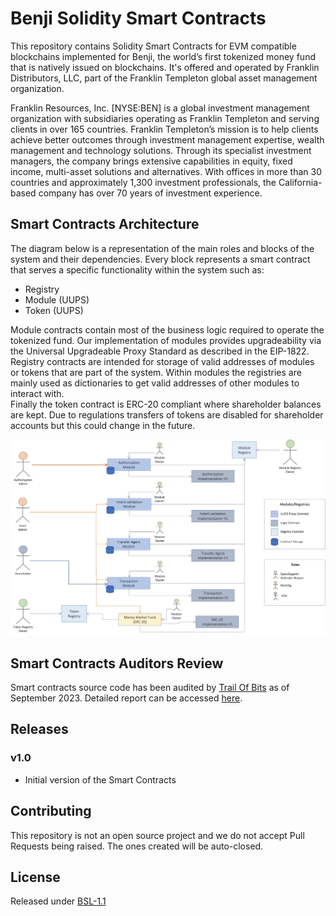 # Benji Solidity Smart Contracts

This repository contains Solidity Smart Contracts for EVM compatible blockchains implemented for Benji, the world’s first tokenized money fund that is natively issued on blockchains. 
It's offered and operated by Franklin Distributors, LLC, part of the Franklin Templeton global asset management organization.

Franklin Resources, Inc. [NYSE:BEN] is a global investment management organization with subsidiaries operating as Franklin Templeton and serving clients in over 165 countries. Franklin Templeton’s mission is to help clients achieve better outcomes through investment management expertise, wealth management and technology solutions. Through its specialist investment managers, the company brings extensive capabilities in equity, fixed income, multi-asset solutions and alternatives. With offices in more than 30 countries and approximately 1,300 investment professionals, the California-based company has over 70 years of investment experience.

## Smart Contracts Architecture
The diagram below is a representation of the main roles and blocks of the system and their dependencies. Every block represents a smart contract that serves a specific functionality within the system such as:
  - Registry
  - Module (UUPS)
  - Token (UUPS)

Module contracts contain most of the business logic required to operate the tokenized fund. Our implementation of modules provides upgradeability via the Universal Upgradeable Proxy Standard as described in the EIP-1822.\
Registry contracts are intended for storage of valid addresses of modules or tokens that are part of the system. Within modules the registries are mainly used as dictionaries to get valid addresses of other modules to interact with.\
Finally the token contract is ERC-20 compliant where shareholder balances are kept. Due to regulations transfers of tokens are disabled for shareholder accounts but this could change in the future.

![](./docs/images/overall_architecture.jpeg)

## Smart Contracts Auditors Review
Smart contracts source code has been audited by [Trail Of Bits](https://www.trailofbits.com/) as of September 2023. Detailed report can be accessed [here](https://github.com/trailofbits/publications#ethereumevm).

## Releases

### v1.0
  - Initial version of the Smart Contracts

## Contributing
This repository is not an open source project and we do not accept Pull Requests being raised. The ones created will be auto-closed.

## License
Released under [BSL-1.1](LICENSE)

